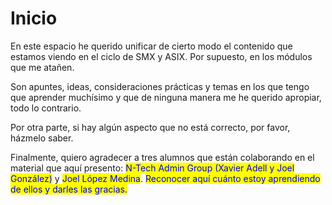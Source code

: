 # Inicio

En este espacio he querido unificar de cierto modo el contenido que estamos viendo en el ciclo de SMX y ASIX. Por supuesto, en los módulos que me atañen.&#x20;

Son apuntes, ideas, consideraciones prácticas y temas en los que tengo que aprender muchísimo y que de ninguna manera me he querido apropiar, todo lo contrario.

Por otra parte, si hay algún aspecto que no está correcto, por favor, házmelo saber.&#x20;

Finalmente, quiero agradecer a tres alumnos que están colaborando en el material que aquí presento: <mark style="color:blue;">N-Tech Admin Group (Xavier Adell y Joel González)</mark>  y <mark style="color:blue;">Joel López Medina</mark>. <mark style="color:blue;">Reconocer aquí cuánto estoy aprendiendo de ellos y darles las gracias.</mark>
